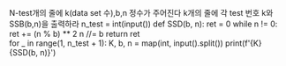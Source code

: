 
N-test개의 줄에  k(data set 수),b,n 정수가 주어진다
k개의 줄에 각 test 번호 k와 SSB(b,n)을 출력하라
n_test = int(input())
def SSD(b, n):
    ret = 0
    while n != 0:
        ret += (n % b) ** 2
        n //= b
    return ret    
for _ in range(1, n_test + 1):
    K, b, n = map(int, input().split())
    print(f'{K} {SSD(b, n)}')
